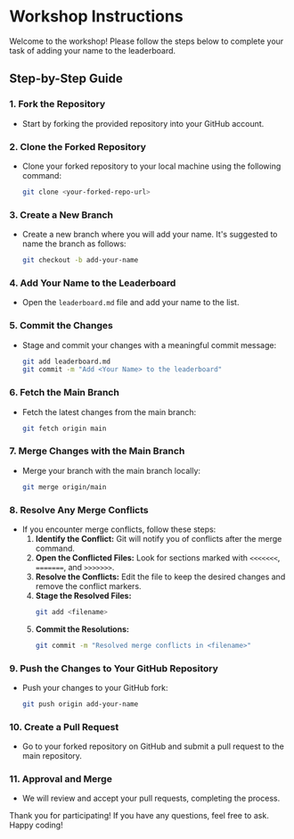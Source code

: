 # Workshop Instructions

Welcome to the workshop! Please follow the steps below to complete your task of adding your name to the leaderboard.

## Step-by-Step Guide

### 1. Fork the Repository
- Start by forking the provided repository into your GitHub account.

### 2. Clone the Forked Repository
- Clone your forked repository to your local machine using the following command:
  ```bash
  git clone <your-forked-repo-url>
  ```

### 3. Create a New Branch
- Create a new branch where you will add your name. It's suggested to name the branch as follows:
  ```bash
  git checkout -b add-your-name
  ```

### 4. Add Your Name to the Leaderboard
- Open the `leaderboard.md` file and add your name to the list.

### 5. Commit the Changes
- Stage and commit your changes with a meaningful commit message:
  ```bash
  git add leaderboard.md
  git commit -m "Add <Your Name> to the leaderboard"
  ```

### 6. Fetch the Main Branch
- Fetch the latest changes from the main branch:
  ```bash
  git fetch origin main
  ```

### 7. Merge Changes with the Main Branch
- Merge your branch with the main branch locally:
  ```bash
  git merge origin/main
  ```

### 8. Resolve Any Merge Conflicts
- If you encounter merge conflicts, follow these steps:
  1. **Identify the Conflict:** Git will notify you of conflicts after the merge command.
  2. **Open the Conflicted Files:** Look for sections marked with `<<<<<<<`, `=======`, and `>>>>>>>`.
  3. **Resolve the Conflicts:** Edit the file to keep the desired changes and remove the conflict markers.
  4. **Stage the Resolved Files:** 
     ```bash
     git add <filename>
     ```
  5. **Commit the Resolutions:** 
     ```bash
     git commit -m "Resolved merge conflicts in <filename>"
     ```

### 9. Push the Changes to Your GitHub Repository
- Push your changes to your GitHub fork:
  ```bash
  git push origin add-your-name
  ```

### 10. Create a Pull Request
- Go to your forked repository on GitHub and submit a pull request to the main repository.

### 11. Approval and Merge
- We will review and accept your pull requests, completing the process.

Thank you for participating! If you have any questions, feel free to ask. Happy coding!
